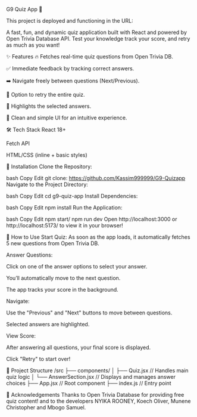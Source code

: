 G9 Quiz App 🎯

This project is deployed and functioning in the URL:

A fast, fun, and dynamic quiz application built with React and powered by Open Trivia Database API.
Test your knowledge track your score, and retry as much as you want!

✨ Features
🔥 Fetches real-time quiz questions from Open Trivia DB.

✅ Immediate feedback by tracking correct answers.

➡️ Navigate freely between questions (Next/Previous).

🔄 Option to retry the entire quiz.

🎨 Highlights the selected answers.

🧹 Clean and simple UI for an intuitive experience.

🛠 Tech Stack
React 18+

Fetch API

HTML/CSS (inline + basic styles)

🚀 Installation
Clone the Repository:

bash
Copy
Edit
git clone: https://github.com/Kassim999999/G9-Quizapp
Navigate to the Project Directory:

bash
Copy
Edit
cd g9-quiz-app
Install Dependencies:

bash
Copy
Edit
npm install
Run the Application:

bash
Copy
Edit
npm start/ npm run dev
Open http://localhost:3000 or http://localhost:5173/ to view it in your browser!

📖 How to Use
Start Quiz:
As soon as the app loads, it automatically fetches 5 new questions from Open Trivia DB.

Answer Questions:

Click on one of the answer options to select your answer.

You’ll automatically move to the next question.

The app tracks your score in the background.

Navigate:

Use the "Previous" and "Next" buttons to move between questions.

Selected answers are highlighted.

View Score:

After answering all questions, your final score is displayed.

Click "Retry" to start over!

📂 Project Structure
/src
  ├── components/
  │    ├── Quiz.jsx         // Handles main quiz logic
  │    └── AnswerSection.jsx // Displays and manages answer choices
  ├── App.jsx                // Root component
  ├── index.js               // Entry point


🙏 Acknowledgements
Thanks to Open Trivia Database for providing free quiz content!
and to the developers NYIKA ROONEY,	Koech Oliver,	Munene Christopher and Mbogo Samuel.
 
